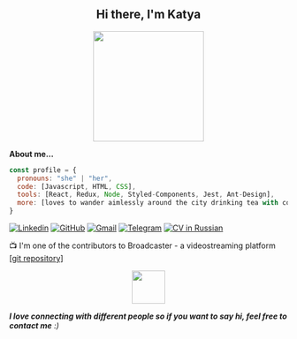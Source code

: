 <h2 align="center">Hi there, I'm Katya</a></h2>
<p align="center"><img src="https://64.media.tumblr.com/3de718aae493a08d4ce37544248aa7d9/0cc3599b3ded92c1-eb/s400x600/ee7989661825786fd47ec242bbf8afb57df024da.gif" height="200"/></p>

**About me...**
```javascript
const profile = {
  pronouns: "she" | "her",
  code: [Javascript, HTML, CSS],
  tools: [React, Redux, Node, Styled-Components, Jest, Ant-Design],
  more: [loves to wander aimlessly around the city drinking tea with cognac from a thermos in the newly opened cool yards and gateways]
}
```

[![Linkedin](https://img.shields.io/badge/LinkedIn-blue)](https://www.linkedin.com/in/ekaterina-gnedenko/)
[![GitHub](https://img.shields.io/badge/GitHub-lightgrey)](https://github.com/kaechyou/)
[![Gmail](https://img.shields.io/badge/gmail-orange)](mailto:ekaterina.gnedenko@gmail.com)
[![Telegram](https://img.shields.io/badge/telegram-blue)](https://t.me/kaecho)
[![CV in Russian](https://img.shields.io/badge/hh.ru-red)](https://hh.ru/applicant/resumes/view?resume=c3bb9bf7ff09ccd7fc0039ed1f356679353662)


📺  I'm one of the contributors to Broadcaster - a videostreaming platform <a href="https://github.com/kaechyou/broadcaster" target="_blank">[git repository]</a>

<p align="center"><img src="https://media4.giphy.com/media/ZO7JG72fMpXgrN2uCI/giphy.gif?cid=790b7611de2228da7b1a2eefe4655cf94bd5cf1d764f976f&rid=giphy.gif" width="60"></p>
<em><b>I love connecting with different people so if you want to say hi, feel free to contact me</b> :)</em>


<!-- <ul>
  <li>💻 I'm a JavaScript, React, Node.js developer</li>
  <li>👯 I’m looking to collaborate on open-source JavaScript projects, feel free to contact me</li>
  <li>📺 I'm one of the contributors to Broadcaster  - a videostreaming platform <a href="https://github.com/kaechyou/broadcaster" target="_blank">[git repository]</a></li>
  <li>⚡ Fun fact: I love to wander aimlessly around the city drinking tea with cognac from a thermos in the newly opened cool yards and gateways</li>
  <li>📫 How to reach me:
    <ul>
      <li>telegram - @kaecho</li>
      <li><a href="mailto:ekaterina.gnedenko@gmail.com">ekaterina.gnedenko@gmail.com</a></li>
      <li><a href="https://www.linkedin.com/in/ekaterina-gnedenko/" target="_blank">LinkedIn</a></li>
      <li><a href="https://hh.ru/applicant/resumes/view?resume=c3bb9bf7ff09ccd7fc0039ed1f356679353662" target="_blank">my CV in Russian (hh.ru)</a></li>
    </ul>
  </li>
</ul> -->
<!-- 
Techonologies | Description | Tools
--- | --- | ---
Javascript | *methodology* | **MVC**, **DOM**, **TDD**, **AJAX**, **SOLID**, **OOP**
React | *services* | `React router DOM v6`, `Redux`, `Redux-saga`, `Redux-thunk`, `React Hooks`
node.js | *stack* | `Express`, `REST API`, `axios`
SQL | *ORM & DB* | `Postgres`, `Sequelize`
Development & Deploy | *services* | `GIT`
Testing | *test* | `Jest`
HTML & CSS | *preprocessors & principles* | `Ant Design`, `Bootstrap`, `Styled Components` -->
